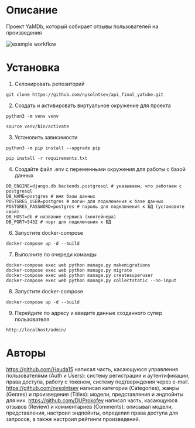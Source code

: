 # Описание

Проект YaMDb, который собирает отзывы пользователей на произведения

![example workflow](https://github.com/nysolntsev/yamdb_final/actions/workflows/yamdb_workflow.yml/badge.svg)

# Установка

1) Склонировать репозиторий
```
git clone https://github.com/nysolntsev/api_final_yatube.git
```
2) Создать и активировать виртуальное окружение для проекта

```
python3 -m venv venv
```
```
source venv/bin/activate
```

3) Установить зависимости
```
python3 -m pip install --upgrade pip
```
```
pip install -r requirements.txt
```

4) Создайте файл .env с переменными окружения для работы с базой данных
```
DB_ENGINE=django.db.backends.postgresql # указываем, что работаем с postgresql
DB_NAME=postgres # имя базы данных
POSTGRES_USER=postgres # логин для подключения к базе данных
POSTGRES_PASSWORD=postgres # пароль для подключения к БД (установите свой)
DB_HOST=db # название сервиса (контейнера)
DB_PORT=5432 # порт для подключения к БД 
```

6) Запустите docker-compose
```
docker-compose up -d --build 
```
7) Выполните по очереди команды
```
docker-compose exec web python manage.py makemigrations
docker-compose exec web python manage.py migrate
docker-compose exec web python manage.py createsuperuser
docker-compose exec web python manage.py collectstatic --no-input
```
8) Запустите docker-compose
```
docker-compose up -d --build 
```
9) Перейдите по адресу и введите данные созданного супер пользователя
```
http://localhost/admin/
```

# Авторы
https://github.com/Hauda15 написал часть, касающуюся управления пользователями (Auth и Users): систему регистрации и аутентификации, права доступа, работу с токеном, систему подтверждения через e-mail.
https://github.com/nysolntsev написал категории (Categories), жанры (Genres) и произведения (Titles): модели, представления и эндпойнты для них.
https://github.com/DUProkofev написал часть, касающуюся отзывов (Review) и комментариев (Comments): описывал модели, представления, настроил эндпойнты, определил права доступа для запросов, а также настроил рейтинги произведений.

